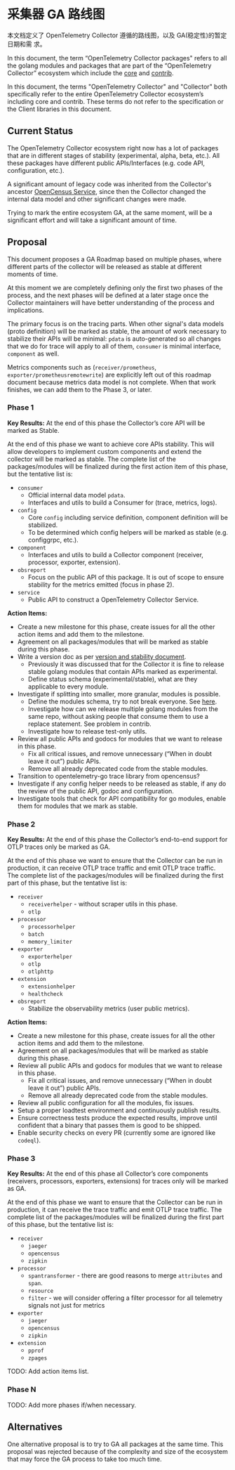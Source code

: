 # 采集器 GA 路线图

本文档定义了 OpenTelemetry Collector 遵循的路线图，以及 GA(稳定性)的暂定日期和需
求。

In this document, the term “OpenTelemetry Collector packages" refers to all the
golang modules and packages that are part of the “OpenTelemetry Collector”
ecosystem which include the
[core](https://github.com/open-telemetry/opentelemetry-collector) and
[contrib](https://github.com/open-telemetry/opentelemetry-collector-contrib).

In this document, the terms "OpenTelemetry Collector" and "Collector" both
specifically refer to the entire OpenTelemetry Collector ecosystem’s including
core and contrib. These terms do not refer to the specification or the Client
libraries in this document.

## Current Status

The OpenTelemetry Collector ecosystem right now has a lot of packages that are
in different stages of stability (experimental, alpha, beta, etc.). All these
packages have different public APIs/Interfaces (e.g. code API, configuration,
etc.).

A significant amount of legacy code was inherited from the Collector's ancestor
[OpenCensus Service](https://github.com/census-instrumentation/opencensus-service),
since then the Collector changed the internal data model and other significant
changes were made.

Trying to mark the entire ecosystem GA, at the same moment, will be a
significant effort and will take a significant amount of time.

## Proposal

This document proposes a GA Roadmap based on multiple phases, where different
parts of the collector will be released as stable at different moments of time.

At this moment we are completely defining only the first two phases of the
process, and the next phases will be defined at a later stage once the Collector
maintainers will have better understanding of the process and implications.

The primary focus is on the tracing parts. When other signal's data models
(proto definition) will be marked as stable, the amount of work necessary to
stabilize their APIs will be minimal: `pdata` is auto-generated so all changes
that we do for trace will apply to all of them, `consumer` is minimal interface,
`component` as well.

Metrics components such as (`receiver/prometheus`,
`exporter/prometheusremotewrite`) are explicitly left out of this roadmap
document because metrics data model is not complete. When that work finishes, we
can add them to the Phase 3, or later.

### Phase 1

**Key Results:** At the end of this phase the Collector’s core API will be
marked as Stable.

At the end of this phase we want to achieve core APIs stability. This will allow
developers to implement custom components and extend the collector will be
marked as stable. The complete list of the packages/modules will be finalized
during the first action item of this phase, but the tentative list is:

- `consumer`
  - Official internal data model `pdata`.
  - Interfaces and utils to build a Consumer for (trace, metrics, logs).
- `config`
  - Core `config` including service definition, component definition will be
    stabilized.
  - To be determined which config helpers will be marked as stable (e.g.
    configgrpc, etc.).
- `component`
  - Interfaces and utils to build a Collector component (receiver, processor,
    exporter, extension).
- `obsreport`
  - Focus on the public API of this package. It is out of scope to ensure
    stability for the metrics emitted (focus in phase 2).
- `service`
  - Public API to construct a OpenTelemetry Collector Service.

**Action Items:**

- Create a new milestone for this phase, create issues for all the other action
  items and add them to the milestone.
- Agreement on all packages/modules that will be marked as stable during this
  phase.
- Write a version doc as per
  [version and stability document](https://github.com/open-telemetry/opentelemetry-specification/blob/main/specification/versioning-and-stability.md).
  - Previously it was discussed that for the Collector it is fine to release
    stable golang modules that contain APIs marked as experimental.
  - Define status schema (experimental/stable), what are they applicable to
    every module.
- Investigate if splitting into smaller, more granular, modules is possible.
  - Define the modules schema, try to not break everyone. See
    [here](https://github.com/golang/go/wiki/Modules#is-it-possible-to-add-a-module-to-a-multi-module-repository).
  - Investigate how can we release multiple golang modules from the same repo,
    without asking people that consume them to use a replace statement. See
    problem in contrib.
  - Investigate how to release test-only utils.
- Review all public APIs and godocs for modules that we want to release in this
  phase.
  - Fix all critical issues, and remove unnecessary (“When in doubt leave it
    out”) public APIs.
  - Remove all already deprecated code from the stable modules.
- Transition to opentelemetry-go trace library from opencensus?
- Investigate if any config helper needs to be released as stable, if any do the
  review of the public API, godoc and configuration.
- Investigate tools that check for API compatibility for go modules, enable them
  for modules that we mark as stable.

### Phase 2

**Key Results:** At the end of this phase the Collector’s end-to-end support for
OTLP traces only be marked as GA.

At the end of this phase we want to ensure that the Collector can be run in
production, it can receive OTLP trace traffic and emit OTLP trace traffic. The
complete list of the packages/modules will be finalized during the first part of
this phase, but the tentative list is:

- `receiver`
  - `receiverhelper` - without scraper utils in this phase.
  - `otlp`
- `processor`
  - `processorhelper`
  - `batch`
  - `memory_limiter`
- `exporter`
  - `exporterhelper`
  - `otlp`
  - `otlphttp`
- `extension`
  - `extensionhelper`
  - `healthcheck`
- `obsreport`
  - Stabilize the observability metrics (user public metrics).

**Action Items:**

- Create a new milestone for this phase, create issues for all the other action
  items and add them to the milestone.
- Agreement on all packages/modules that will be marked as stable during this
  phase.
- Review all public APIs and godocs for modules that we want to release in this
  phase.
  - Fix all critical issues, and remove unnecessary (“When in doubt leave it
    out”) public APIs.
  - Remove all already deprecated code from the stable modules.
- Review all public configuration for all the modules, fix issues.
- Setup a proper loadtest environment and continuously publish results.
- Ensure correctness tests produce the expected results, improve until confident
  that a binary that passes them is good to be shipped.
- Enable security checks on every PR (currently some are ignored like `codeql`).

### Phase 3

**Key Results:** At the end of this phase all Collector’s core components
(receivers, processors, exporters, extensions) for traces only will be marked as
GA.

At the end of this phase we want to ensure that the Collector can be run in
production, it can receive the trace traffic and emit OTLP trace traffic. The
complete list of the packages/modules will be finalized during the first part of
this phase, but the tentative list is:

- `receiver`
  - `jaeger`
  - `opencensus`
  - `zipkin`
- `processor`
  - `spantransformer` - there are good reasons to merge `attributes` and `span`.
  - `resource`
  - `filter` - we will consider offering a filter processor for all telemetry
    signals not just for metrics
- `exporter`
  - `jaeger`
  - `opencensus`
  - `zipkin`
- `extension`
  - `pprof`
  - `zpages`

TODO: Add action items list.

### Phase N

TODO: Add more phases if/when necessary.

## Alternatives

One alternative proposal is to try to GA all packages at the same time. This
proposal was rejected because of the complexity and size of the ecosystem that
may force the GA process to take too much time.

